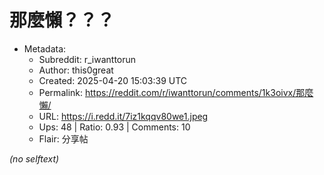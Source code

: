 # 那麼懶？？？

- Metadata:
  - Subreddit: r_iwanttorun
  - Author: this0great
  - Created: 2025-04-20 15:03:39 UTC
  - Permalink: https://reddit.com/r/iwanttorun/comments/1k3oivx/那麼懶/
  - URL: https://i.redd.it/7iz1kqqv80we1.jpeg
  - Ups: 48 | Ratio: 0.93 | Comments: 10
  - Flair: 分享帖

_(no selftext)_

